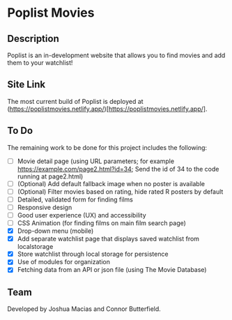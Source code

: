 # Poplist Movies

## Description

Poplist is an in-development website that allows you to find movies and add them to your watchlist!

## Site Link

The most current build of Poplist is deployed at (https://poplistmovies.netlify.app/)[https://poplistmovies.netlify.app/].

## To Do

The remaining work to be done for this project includes the following:

- [ ] Movie detail page (using URL parameters; for example https://example.com/page2.html?id=34; Send the id of 34 to the code running at page2.html)
- [ ] (Optional) Add default fallback image when no poster is available
- [ ] (Optional) Filter movies based on rating, hide rated R posters by default
- [ ] Detailed, validated form for finding films
- [ ] Responsive design
- [ ] Good user experience (UX) and accessibility
- [ ] CSS Animation (for finding films on main film search page)
- [X] Drop-down menu (mobile)
- [X] Add separate watchlist page that displays saved watchlist from localstorage
- [X] Store watchlist through local storage for persistence
- [X] Use of modules for organization
- [X] Fetching data from an API or json file (using The Movie Database)

## Team

Developed by Joshua Macias and Connor Butterfield.
